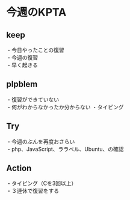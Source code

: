  # 今週のKPTA
 
 
 ## keep  
 ・今日やったことの復習  
 ・今週の復習  
 ・早く起きる  
 
 ## plpblem  
 ・復習ができていない  
 ・何がわからなかったか分からない
 ・タイピング  
 
 ## Try  
 ・今週のぶんを再度おさらい  
 ・php、JavaScript、ララベル、Ubuntu、の確認  
 
 ## Action   
 ・タイピング（Cを3回以上）  
 ・３連休で復習をする  
